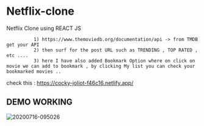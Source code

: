 # Netflix-clone
Netflix Clone using REACT JS 


              1) https://www.themoviedb.org/documentation/api -> from TMDB get your API 
              2) then surf for the post URL such as TRENDING , TOP RATED , etc ....
              3) here I have also added Bookmark Option where on click on movie we can add to bookmark , by clicking My list you can check your bookmarked movies ..
              
   check this : https://cocky-joliot-f46c16.netlify.app/ 
   
   DEMO WORKING
   -

  ![20200716-095026](https://user-images.githubusercontent.com/54505967/87628771-4dcf5a80-c74f-11ea-9476-c932d1037d67.gif)
 
